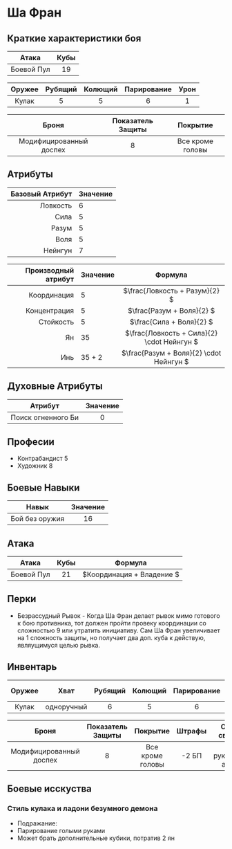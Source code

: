# Ша Фран

## Краткие характеристики боя

| Атака      | Кубы |
|:----------:|:----:|
| Боевой Пул | 19   | 

| Оружее               | Рубящий | Колющий | Парирование | Урон  |
|:--------------------:|:-------:|:-------:|:-----------:|:-----:|
| Кулак                | 5       | 5       | 6           | 1     |

| Броня                   | Показатель Защиты | Покрытие         |
|:-----------------------:|:-----------------:|:----------------:|
| Модифицированный доспех | 8                 | Все кроме головы |

## Атрибуты

| Базовый Атрибут  | Значение |
|-----------------:|:---------|
| Ловкость         |    6     |
| Сила             |    5     |
| Разум            |    5     |
| Воля             |    5     |
| Нейнгун          |    7     |

| Производный атрибут | Значение | Формула                                     |
|--------------------:|:---------|:-------------------------------------------:|
| Координация         | 5        | $\frac{Ловкость + Разум}{2}               $ |
| Концентрация        | 5        | $\frac{Разум + Воля}{2}                   $ |
| Стойкость           | 5        | $\frac{Сила + Воля}{2}                    $ |
| Ян                  | 35       | $\frac{Ловкость + Сила}{2} \cdot Нейнгун  $ |
| Инь                 | 35 + 2   | $\frac{Разум + Воля}{2} \cdot Нейнгун     $ |

## Духовные Атрибуты

| Атрибут            | Значение |
|:------------------:|:--------:|
| Поиск огненного Би |   0      |

## Професии

+ Контрабандист 5
+ Художник 8

## Боевые Навыки

| Навык                  | Значение |
|:----------------------:|:--------:|
| Бой без оружия         | 16       |

## Атака

| Атака      | Кубы | Формула                    |
|:----------:|:----:|:--------------------------:|
| Боевой Пул | 21   | $Координация + Владение $ |

## Перки

+ Безрассудный Рывок - Когда Ша Фран делает рывок мимо готового к бою противника, тот должен пройти провеку координации со сложностью 9 или утратить инициативу. Сам Ша Фран увеличивает на 1 сложность защиты, но получает два доп. куба к действую, являущимуся целью рывка.

## Инвентарь

| Оружее               | Хват              | Рубящий | Колющий | Парирование | Урон  | Особые Свойства              |
|:--------------------:|:-----------------:|:-------:|:-------:|:-----------:|:-----:|:----------------------------:|
| Кулак                | одноручный        | 6       | 5       | 6           | -3    |                              |

| Броня                   | Показатель Защиты | Покрытие         | Штрафы | Особые свойства             |
|:-----------------------:|:-----------------:|:----------------:|:------:|:---------------------------:|
| Модифицированный доспех | 8                 | Все кроме головы | -2 БП  | Урон рукопашных атак $+1$   |

## Боевые исскуства

### Стиль кулака и ладони безумного демона
+ Подражание:
 + Парирование голыми руками
 + Может брать дополнительные кубики, потратив 2 ян
